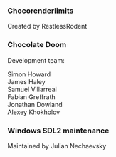 ### Chocorenderlimits
Created by RestlessRodent

### Chocolate Doom
Development team:

Simon Howard<br />
James Haley<br />
Samuel Villarreal<br />
Fabian Greffrath<br />
Jonathan Dowland<br />
Alexey Khokholov<br />

### Windows SDL2 maintenance
Maintained by Julian Nechaevsky
